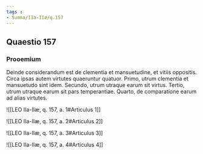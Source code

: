 ```yaml
---
tags : 
- Summa/IIa-IIæ/q.157
---
```


## Quaestio 157

### Prooemium

Deinde considerandum est de clementia et mansuetudine, et vitiis oppositis. Circa ipsas autem virtutes quaeruntur quatuor. Primo, utrum clementia et mansuetudo sint idem. Secundo, utrum utraque earum sit virtus. Tertio, utrum utraque earum sit pars temperantiae. Quarto, de comparatione earum ad alias virtutes.

![[LEO IIa-IIæ, q. 157, a. 1#Articulus 1]]

![[LEO IIa-IIæ, q. 157, a. 2#Articulus 2]]

![[LEO IIa-IIæ, q. 157, a. 3#Articulus 3]]

![[LEO IIa-IIæ, q. 157, a. 4#Articulus 4]]

